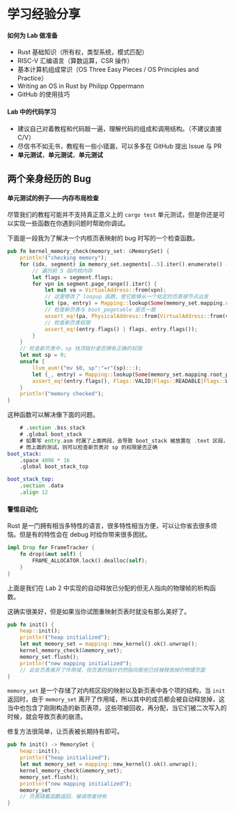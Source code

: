 # 学习经验分享

#### 如何为 Lab 做准备

- Rust 基础知识（所有权，类型系统，模式匹配）
- RISC-V 汇编语言（算数运算，CSR 操作）
- 基本计算机组成常识（OS Three Easy Pieces / OS Principles and Practice）
- Writing an OS in Rust by Philipp Oppermann
- GitHub 的使用技巧

#### Lab 中的代码学习

- 建议自己对着教程和代码敲一遍，理解代码的组成和调用结构。（不建议直接 C/V）
- 尽信书不如无书，教程有一些小错漏，可以多多在 GitHub 提出 Issue 与 PR
- **单元测试**，**单元测试**，**单元测试**

## 两个亲身经历的 Bug

#### 单元测试的例子——内存布局检查

尽管我们的教程可能并不支持真正意义上的 `cargo test` 单元测试，但是你还是可以实现一些函数在你遇到问题时帮助你调试。

下面是一段我为了解决一个内核页表映射的 bug 时写的一个检查函数。

```RUst
pub fn kernel_memory_check(memory_set: &MemorySet) {
    println!("checking memory");
    for (idx, segment) in memory_set.segments[..5].iter().enumerate() {
        // 遍历前 5 段内核内存
        let flags = segment.flags;
        for vpn in segment.page_range().iter() {
            let mut va = VirtualAddress::from(vpn);
            // 这里修改了 loopup 函数，使它能够从一个给定的页表根节点出发
            let (pa, entry) = Mapping::lookup(Some(memory_set.mapping.root_ppn.0), va).unwrap();
            // 检查新页表与 boot_pagetable 是否一致
            assert_eq!(pa, PhysicalAddress::from(VirtualAddress::from(vpn)));
            // 检查新页表权限
            assert_eq!(entry.flags() | flags, entry.flags());
        }
    }
    // 检查新页表中，sp 栈顶指针是否拥有正确的权限
    let mut sp = 0;
    unsafe {
        llvm_asm!("mv $0, sp":"=r"(sp):::);
        let (_, entry) = Mapping::lookup(Some(memory_set.mapping.root_ppn.0), VirtualAddress(sp)).unwrap();
        assert_eq!(entry.flags(), Flags::VALID|Flags::READABLE|Flags::WRITABLE);
    }
    println!("memory checked");
}
```

这种函数可以解决像下面的问题。

```asm
	# .section .bss.stack
    # .global boot_stack
    # 如果写 entry.asm 时漏了上面两段，会导致 boot_stack 被放置在 .text 区段，当新页表映射完成之后， .text 区段只有只读权限，导致程序死循环
    # 而上面的测试，则可以检查新页表对 sp 的权限是否正确
boot_stack:
    .space 4096 * 16
    .global boot_stack_top

boot_stack_top:
    .section .data
    .align 12
```

#### 警惕自动化

Rust 是一门拥有相当多特性的语言，很多特性相当方便，可以让你省去很多烦恼。但是有的特性会在 debug 时给你带来很多困扰。

```rust
impl Drop for FrameTracker {
    fn drop(&mut self) {
        FRAME_ALLOCATOR.lock().dealloc(self);
    }
}
```

上面是我们在 Lab 2 中实现的自动释放已分配的但无人指向的物理帧的析构函数。

这确实很美好，但是如果当你试图重映射页表时就没有那么美好了。

```rust
pub fn init() {
    heap::init();
    println!("heap initialized");
    let mut memory_set = mapping::new_kernel().ok().unwrap();
    kernel_memory_check(&memory_set);
    memory_set.flush();
    println!("new mapping initialized");
    // 此处页表离开了作用域，但页表的指针仍然指向那些已经被释放掉的物理页面
}
```

`memory_set` 是一个存储了对内核区段的映射以及新页表中各个项的结构，当 `init` 返回时，由于 `memory_set` 离开了作用域，所以其中的成员都会被自动释放掉，这当中也包含了刚刚构造的新页表项，这些项被回收，再分配，当它们被二次写入的时候，就会导致页表的崩溃。

修复方法很简单，让页表被长期持有即可。

```rust
pub fn init() -> MemorySet {
    heap::init();
    println!("heap initialized");
    let mut memory_set = mapping::new_kernel().ok().unwrap();
    kernel_memory_check(&memory_set);
    memory_set.flush();
    println!("new mapping initialized");
    memory_set
    // 页表随着函数返回，被调用者持有
}
```